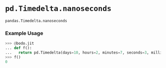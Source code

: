 # `pd.Timedelta.nanoseconds`
                          

`pandas.Timedelta.nanoseconds`

### Example Usage
```py
>>> @bodo.jit
... def f():
...   return pd.Timedelta(days=10, hours=2, minutes=7, seconds=3, milliseconds=13, microseconds=23).nanoseconds
>>> f()
0
```

